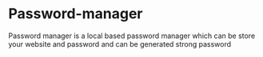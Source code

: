 # Password-manager
Password manager is a local based password manager which can be store your website and password  and can be generated strong password 
